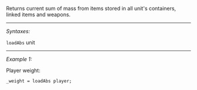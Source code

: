 Returns current sum of mass from items stored in all unit's containers, linked items and weapons.


---
*Syntaxes:*

`loadAbs` unit

---
*Example 1:*

Player weight:

```sqf
_weight = loadAbs player;
```